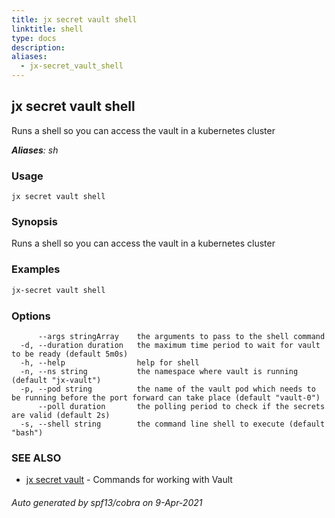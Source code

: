 ```yaml
---
title: jx secret vault shell
linktitle: shell
type: docs
description: 
aliases:
  - jx-secret_vault_shell
---
```


## jx secret vault shell

Runs a shell so you can access the vault in a kubernetes cluster

***Aliases**: sh*

### Usage

```
jx secret vault shell
```

### Synopsis

Runs a shell so you can access the vault in a kubernetes cluster

### Examples

  ```bash
  jx-secret vault shell

  ```
### Options

```
      --args stringArray    the arguments to pass to the shell command
  -d, --duration duration   the maximum time period to wait for vault to be ready (default 5m0s)
  -h, --help                help for shell
  -n, --ns string           the namespace where vault is running (default "jx-vault")
  -p, --pod string          the name of the vault pod which needs to be running before the port forward can take place (default "vault-0")
      --poll duration       the polling period to check if the secrets are valid (default 2s)
  -s, --shell string        the command line shell to execute (default "bash")
```

### SEE ALSO

* [jx secret vault](..)	 - Commands for working with Vault

###### Auto generated by spf13/cobra on 9-Apr-2021
